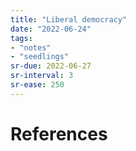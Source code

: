 ```yaml
---
title: "Liberal democracy"
date: "2022-06-24"
tags:
- "notes"
- "seedlings"
sr-due: 2022-06-27
sr-interval: 3
sr-ease: 250
---
```



# References
